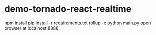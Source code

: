 # demo-tornado-react-realtime
npm install
pip install -r requirements.txt
rollup -c
python main.py
open browser at localhost:8888